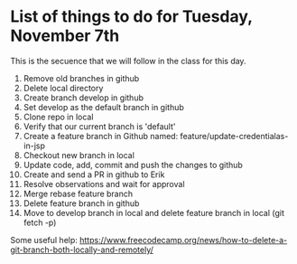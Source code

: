 # List of things to do for Tuesday, November 7th

This is the secuence that we will follow in the class for this day.

1. Remove old branches in github
2. Delete local directory
3. Create branch develop in github
4. Set develop as the default branch in github
5. Clone repo in local
6. Verify that our current branch is 'default'
7. Create a feature branch in Github named: feature/update-credentialas-in-jsp
8. Checkout new branch in local
9. Update code, add, commit and push the changes to github
10. Create and send a PR in github to Erik
11. Resolve observations and wait for approval
12. Merge rebase feature branch
13. Delete feature branch in github
14. Move to develop branch in local and delete feature branch in local (git fetch -p)

Some useful help:
https://www.freecodecamp.org/news/how-to-delete-a-git-branch-both-locally-and-remotely/
